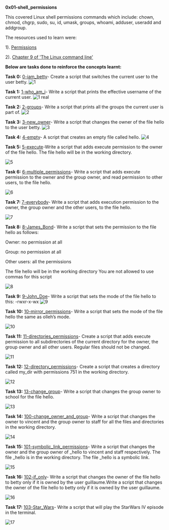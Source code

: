 **0x01-shell_permissions**

This covered Linux shell permissions commands which include: chown, chmod, chgrp, sudo, su, id, umask, groups, whoami, adduser, useradd and addgroup. 

The resources used to learn were:

1). [Permissions](https://linuxcommand.org/lc3_lts0090.php)

2). [Chapter 9 of 'The Linux command line'](https://linuxcommand.org/tlcl.php)

**Below are tasks done to reinforce the concepts learnt:**

**Task 0:** [0-iam_betty](https://github.com/Muthoni-Maryanne/alx-system_engineering-devops/blob/main/0x01-shell_permissions/0-iam_betty)- Create a script that switches the current user to the user betty.
![1](https://github.com/Muthoni-Maryanne/alx-system_engineering-devops/assets/107298263/cac8c7f7-7765-483e-8ae8-40f17aa139d9)

**Task 1:** [1-who_am_i](https://github.com/Muthoni-Maryanne/alx-system_engineering-devops/blob/main/0x01-shell_permissions/1-who_am_i)- Write a script that prints the effective username of the current user.
![1 real](https://github.com/Muthoni-Maryanne/alx-system_engineering-devops/assets/107298263/569f7b8f-fa98-46f1-944f-6a9d25f93519)

**Task 2:** [2-groups](https://github.com/Muthoni-Maryanne/alx-system_engineering-devops/blob/main/0x01-shell_permissions/2-groups)- Write a script that prints all the groups the current user is part of.
![2](https://github.com/Muthoni-Maryanne/alx-system_engineering-devops/assets/107298263/83f56e2b-a919-4157-9291-8cdfc75ea07f)

**Task 3:** [3-new_owner](https://github.com/Muthoni-Maryanne/alx-system_engineering-devops/blob/main/0x01-shell_permissions/3-new_owner)- Write a script that changes the owner of the file hello to the user betty.
![3](https://github.com/Muthoni-Maryanne/alx-system_engineering-devops/assets/107298263/c5fb9fe1-e884-4d05-b4c2-627cab077f9e)

**Task 4:** [4-empty](https://github.com/Muthoni-Maryanne/alx-system_engineering-devops/blob/main/0x01-shell_permissions/4-empty)- A script that creates an empty file called hello. 
![4](https://github.com/Muthoni-Maryanne/alx-system_engineering-devops/assets/107298263/18952adb-b5c8-41f0-bfeb-2d54c5261be7)

**Task 5:** [5-execute](https://github.com/Muthoni-Maryanne/alx-system_engineering-devops/blob/main/0x01-shell_permissions/5-execute)-Write a script that adds execute permission to the owner of the file hello. The file hello will be in the working directory.

![5](https://github.com/Muthoni-Maryanne/alx-system_engineering-devops/assets/107298263/05f5c8d5-feb6-41b1-93b8-41f244b6a792)

**Task 6:** [6-multiple_permissions](https://github.com/Muthoni-Maryanne/alx-system_engineering-devops/blob/main/0x01-shell_permissions/6-multiple_permissions)- Write a script that adds execute permission to the owner and the group owner, and read permission to other users, to the file hello. 

![6](https://github.com/Muthoni-Maryanne/alx-system_engineering-devops/assets/107298263/380526a6-06ab-4af6-8e9e-6f7c4ecfed4c)

**Task 7:** [7-everybody](https://github.com/Muthoni-Maryanne/alx-system_engineering-devops/blob/main/0x01-shell_permissions/7-everybody)- Write a script that adds execution permission to the owner, the group owner and the other users, to the file hello.

![7](https://github.com/Muthoni-Maryanne/alx-system_engineering-devops/assets/107298263/8ea56082-98f4-4ed4-b5c6-e388805af139)

**Task 8:** [8-James_Bond](https://github.com/Muthoni-Maryanne/alx-system_engineering-devops/blob/main/0x01-shell_permissions/8-James_Bond)- Write a script that sets the permission to the file hello as follows:

Owner: no permission at all

Group: no permission at all

Other users: all the permissions

The file hello will be in the working directory You are not allowed to use commas for this script

![8](https://github.com/Muthoni-Maryanne/alx-system_engineering-devops/assets/107298263/4b61550c-fd0e-48ad-b8a4-86556db160bc)

**Task 9:** [9-John_Doe](https://github.com/Muthoni-Maryanne/alx-system_engineering-devops/blob/main/0x01-shell_permissions/9-John_Doe)- Write a script that sets the mode of the file hello to this: -rwxr-x-wx
![9](https://github.com/Muthoni-Maryanne/alx-system_engineering-devops/assets/107298263/8d59ccaf-0cdd-4fb2-b1a8-4bb04073a505)

**Task 10:** [10-mirror_permissions](https://github.com/Muthoni-Maryanne/alx-system_engineering-devops/blob/main/0x01-shell_permissions/10-mirror_permissions)- Write a script that sets the mode of the file hello the same as olleh’s mode.

![10](https://github.com/Muthoni-Maryanne/alx-system_engineering-devops/assets/107298263/6d588ae4-11d1-445a-ae04-930926f68026)

**Task 11:** [11-directories_permissions](https://github.com/Muthoni-Maryanne/alx-system_engineering-devops/blob/main/0x01-shell_permissions/11-directories_permissions)- Create a script that adds execute permission to all subdirectories of the current directory for the owner, the group owner and all other users. Regular files should not be changed.

![11](https://github.com/Muthoni-Maryanne/alx-system_engineering-devops/assets/107298263/fceb193e-34fa-47ab-ab60-8c3585857c6f)

**Task 12:** [12-directory_permissions](https://github.com/Muthoni-Maryanne/alx-system_engineering-devops/blob/main/0x01-shell_permissions/12-directory_permissions)- Create a script that creates a directory called my_dir with permissions 751 in the working directory.

![12](https://github.com/Muthoni-Maryanne/alx-system_engineering-devops/assets/107298263/b0ffe5a9-4db3-4b0c-b6f5-f6597446a884)

**Task 13:** [13-change_group](https://github.com/Muthoni-Maryanne/alx-system_engineering-devops/blob/main/0x01-shell_permissions/13-change_group)- Write a script that changes the group owner to school for the file hello.

![13](https://github.com/Muthoni-Maryanne/alx-system_engineering-devops/assets/107298263/d1a776d8-9c13-41fc-9921-c6ff3ad07d72)

**Task 14:** [100-change_owner_and_group](https://github.com/Muthoni-Maryanne/alx-system_engineering-devops/blob/main/0x01-shell_permissions/100-change_owner_and_group)- Write a script that changes the owner to vincent and the group owner to staff for all the files and directories in the working directory.

![14](https://github.com/Muthoni-Maryanne/alx-system_engineering-devops/assets/107298263/209d068f-1c73-4e20-ac10-315a872451d6)

**Task 15:** [101-symbolic_link_permissions](https://github.com/Muthoni-Maryanne/alx-system_engineering-devops/blob/main/0x01-shell_permissions/101-symbolic_link_permissions)- Write a script that changes the owner and the group owner of _hello to vincent and staff respectively. The file _hello is in the working directory. The file _hello is a symbolic link.

![15](https://github.com/Muthoni-Maryanne/alx-system_engineering-devops/assets/107298263/d4720b43-bfa9-4a6c-bdc4-866576e6c330)

**Task 16:** [102-if_only](https://github.com/Muthoni-Maryanne/alx-system_engineering-devops/blob/main/0x01-shell_permissions/102-if_only)- Write a script that changes the owner of the file hello to betty only if it is owned by the user guillaume.Write a script that changes the owner of the file hello to betty only if it is owned by the user guillaume.

![16](https://github.com/Muthoni-Maryanne/alx-system_engineering-devops/assets/107298263/0f7db0c5-7ff0-4f6f-9f26-886d126bc59b)

**Task 17:** [103-Star_Wars](https://github.com/Muthoni-Maryanne/alx-system_engineering-devops/blob/main/0x01-shell_permissions/103-Star_Wars)- Write a script that will play the StarWars IV episode in the terminal.

![17](https://github.com/Muthoni-Maryanne/alx-system_engineering-devops/assets/107298263/02c9ce68-435e-4900-8065-1130ab25e833)


